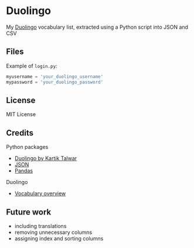 # Duolingo

My [Duolingo](https://www.duolingo.com/) vocabulary list, extracted using a Python script into JSON and CSV

## Files

Example of `login.py`:

```py
myusername = 'your_duolingo_username'
mypassword = 'your_duolingo_password'
```

## License

MIT License

## Credits

Python packages

- [Duolingo by Kartik Talwar](https://github.com/KartikTalwar/Duolingo) 
- [JSON](https://docs.python.org/3/library/json.html)
- [Pandas](https://pandas.pydata.org/)

Duolingo

- [Vocabulary overview](https://www.duolingo.com/vocabulary/overview)

## Future work

- including translations
- removing unnecessary columns
- assigning index and sorting columns
